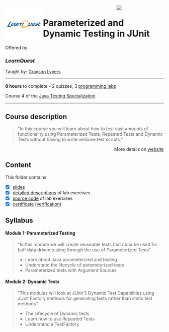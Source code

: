<a href="https://www.coursera.org/learn/dynamic-j-unit-testing">
  <img src="/img/Java_Testing_logo.avif" width="150" align="right">
</a>

<img src="/img/LearnQuest_logo.png" width="120" align="left">

# Parameterized and Dynamic Testing in JUnit

Offered by 
### *LearnQuest*

Taught by: [Grayson Lyvers](https://www.coursera.org/instructor/~80014260)

---

**8 hours** to complete - 2 quizzes, 3 [programming labs](./Labs)

Course 4 of the [Java Testing Specialization](../) 

---

## Course description

>"In this course you will learn about how to test vast amounts of functionality using Parameterized Tests, Repeated Tests and Dynamic Tests without having to write verbose test scripts."

<p align="right">More details on <a href="https://www.coursera.org/learn/dynamic-j-unit-testing">website</a></p>

## Content
This folder contains 
- [x] [slides](./Slides/README.md) 
- [x] [detailed descriptions](./Labs) of lab exercises
- [x] [source code](./Codes/solutions) of lab exercises
- [x] [certificate](./Coursera_Certificate_Java_Testing_An_Introduction_to_TDD.pdf) ([verification](https://coursera.org/verify/PAZVHX3SCR9Z))

## Syllabus

#### Module 1: Parameterized Testing

>"In this module we will create reuseable tests that cbna be used for bulf data driven testing through the use of Parameterized Tests"
>- Learn about Java parameterized and testing
>- Understand the lifecycle of parameterized tests
>- Parameterized tests with Argument Sources

#### Module 2: Dynamic Tests

>"This modules will look at JUnit 5 Dynamic Test Capabilities using JUnit Factory methods for generating tests rather than static test methods"
>- The Lifecycle of Dynamic tests
>- Learn how to use Repeated Tests
>- Understand a TestFactory

